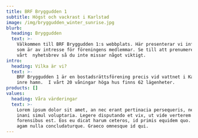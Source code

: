 ```yaml
---
title: BRF Bryggudden 1
subtitle: Högst och vackrast i Karlstad
image: /img/bryggudden_winter_sunrise.jpg
blurb:
  heading: Bryggudden
  text: >-
    Välkommen till BRF Bryggudden 1:s webbplats. Här presenterar vi information
    som är av intresse för föreningens medlemmar. Se till att prenumerera på
    vårt  nyhetsbrev så du inte missar något viktigt.
intro:
  heading: Vilka är vi?
  text: >-
    BRF Bryggudden 1 är en bostadsrättsförening precis vid vattnet i Karlstads
    inre hamn.  I vårt 20 våningar höga hus finns 62 lägenheter. 
products: []
values:
  heading: Våra värderingar
  text: >-
    Lorem ipsum dolor sit amet, an nec erant pertinacia persequeris, ne eam
    inani simul voluptaria. Legere disputando et vix, ut vide verterem
    forensibus est. Eos eu dicat harum ceteros, id primis equidem quo. Ne vim
    agam nulla concludaturque. Graeco omnesque id qui.
---
```


